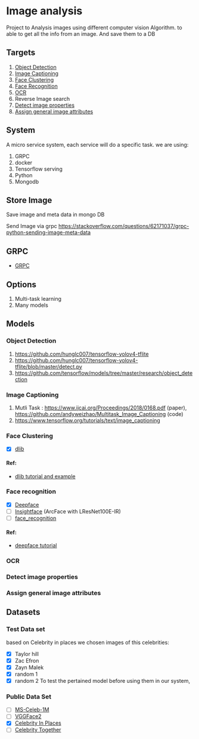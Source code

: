 # Image analysis
Project to Analysis images using different computer vision Algorithm. to able to get all the info from an image.
And save them to a DB

## Targets
1) [Object Detection](#Object-Detection)
2) [Image Captioning](#Image-Captioning)
6) [Face Clustering](Face-Clustering)
5) [Face Recognition](#Face-recognition)
7) [OCR](#OCR)
8) Reverse Image search
3) [Detect image properties](#Detect-image-properties)
1) [Assign general image attributes](#Assign-general-image-attributes)

## System
A micro service system, each service will do a specific task.
we are using:
1) GRPC
2) docker
3) Tensorflow serving
4) Python
5) Mongodb

## Store Image
Save image and meta data in mongo DB

Send Image via grpc https://stackoverflow.com/questions/62171037/grpc-python-sending-image-meta-data

## GRPC
- [GRPC](https://grpc.io/docs/languages/python/quickstart/)

## Options
1) Multi-task learning
2) Many models


## Models
### Object Detection
1) https://github.com/hunglc007/tensorflow-yolov4-tflite
1) https://github.com/hunglc007/tensorflow-yolov4-tflite/blob/master/detect.py
2) https://github.com/tensorflow/models/tree/master/research/object_detection

### Image Captioning
1) Mutli Task : https://www.ijcai.org/Proceedings/2018/0168.pdf (paper), https://github.com/andyweizhao/Multitask_Image_Captioning (code)
2) https://www.tensorflow.org/tutorials/text/image_captioning

### Face Clustering
- [x] [dlib](http://dlib.net/)
#### Ref:
  - [dlib tutorial and example](https://sefiks.com/2020/07/11/face-recognition-with-dlib-in-python/)

### Face recognition
- [x] [Deepface](https://github.com/serengil/deepface)
- [ ] [Insightface](https://github.com/deepinsight/insightface) (ArcFace with LResNet100E-IR)
- [ ] [face_recognition](https://github.com/ageitgey/face_recognition)
#### Ref:
  - [deepface tutorial](https://sefiks.com/2020/09/09/deep-face-detection-with-mtcnn-in-python/)

### OCR

### Detect image properties

### Assign general image attributes

## Datasets

### Test Data set
based on Celebrity in places we chosen images of this celebrities:
  - [x] Taylor hill
  - [x] Zac Efron
  - [x] Zayn Malek
  - [x] random 1
  - [x] random 2
To test the pertained model before using them in our system,

### Public Data Set
- [ ] [MS-Celeb-1M](https://academictorrents.com/details/9e67eb7cc23c9417f39778a8e06cca5e26196a97/tech&hit=1&filelist=1)
- [ ] [VGGFace2](http://zeus.robots.ox.ac.uk/vgg_face2/)
- [x] [Celebrity In Places](http://www.robots.ox.ac.uk/~vgg/data/celebrity_in_places/)
- [ ] [Celebrity Together](http://www.robots.ox.ac.uk/~vgg/data/celebrity_together/)